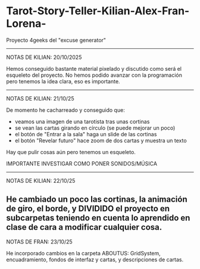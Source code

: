 # Tarot-Story-Teller-Kilian-Alex-Fran-Lorena-
Proyecto 4geeks del "excuse generator" 


----------------------------------------------------------------------------------------
NOTAS DE KILIAN:
20/10/2025

Hemos conseguido bastante material pixelado y discutido como será el esqueleto del proyecto.
No hemos podido avanzar con la programación pero tenemos la idea clara, eso es importante.


----------------------------------------------------------------------------------------
NOTAS DE KILIAN:
21/10/25

De momento he cacharreado y conseguido que:

- veamos una imagen de una tarotista tras unas cortinas
- se vean las cartas girando en círculo (se puede mejorar un poco)
- el botón de "Entrar a la sala" haga un slide de las cortinas
- el botón "Revelar futuro" hace zoom de dos cartas y muestra un texto


Hay que pulir cosas aún pero tenemos un esqueleto.


IMPORTANTE INVESTIGAR COMO PONER SONIDOS/MÚSICA

----------------------------------------------------------------------------------------
NOTAS DE KILIAN:
22/10/25

He cambiado un poco las cortinas, la animación de giro, el borde, y DIVIDIDO el proyecto en subcarpetas
teniendo en cuenta lo aprendido en clase de cara a modificar cualquier cosa.
------------------------------------------------------------------------------------------
NOTAS DE FRAN:
23/10/25

He incorporado cambios en la carpeta ABOUTUS: GridSystem, encuadramiento, fondos de interfaz y cartas, y descripciones de cartas.
